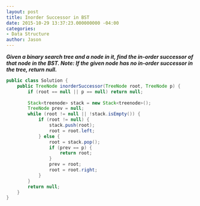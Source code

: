 ```yaml
---
layout: post
title: Inorder Successor in BST
date: 2015-10-29 13:37:23.000000000 -04:00
categories:
- Data Structure
author: Jason
---
```

<p><strong><em>Given a binary search tree and a node in it, find the in-order successor of that node in the BST. Note: If the given node has no in-order successor in the tree, return null.</em></strong></p>


``` java
public class Solution {
    public TreeNode inorderSuccessor(TreeNode root, TreeNode p) {
        if (root == null || p == null) return null;
        
        Stack<treenode> stack = new Stack<treenode>();
        TreeNode prev = null;
        while (root != null || !stack.isEmpty()) {
            if (root != null) {
                stack.push(root);
                root = root.left;
            } else {
                root = stack.pop();
                if (prev == p) {
                    return root;
                }
                prev = root;
                root = root.right;
            }
        }
        return null;
    }
}
```
